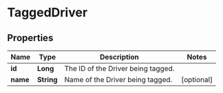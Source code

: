 
# TaggedDriver

## Properties
Name | Type | Description | Notes
------------ | ------------- | ------------- | -------------
**id** | **Long** | The ID of the Driver being tagged. | 
**name** | **String** | Name of the Driver being tagged. |  [optional]



